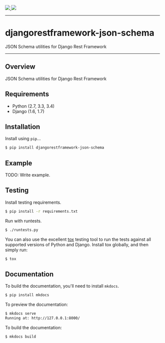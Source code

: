 <div class="badges">
    <a href="http://travis-ci.org/joshdrake/django-rest-framework-json-schema">
        <img src="https://travis-ci.org/joshdrake/django-rest-framework-json-schema.svg?branch=master">
    </a>
    <a href="https://pypi.python.org/pypi/djangorestframework-json-schema">
        <img src="https://img.shields.io/pypi/v/djangorestframework-json-schema.svg">
    </a>
</div>

---

# djangorestframework-json-schema

JSON Schema utilities for Django Rest Framework

---

## Overview

JSON Schema utilities for Django Rest Framework

## Requirements

* Python (2.7, 3.3, 3.4)
* Django (1.6, 1.7)

## Installation

Install using `pip`...

```bash
$ pip install djangorestframework-json-schema
```

## Example

TODO: Write example.

## Testing

Install testing requirements.

```bash
$ pip install -r requirements.txt
```

Run with runtests.

```bash
$ ./runtests.py
```

You can also use the excellent [tox](http://tox.readthedocs.org/en/latest/) testing tool to run the tests against all supported versions of Python and Django. Install tox globally, and then simply run:

```bash
$ tox
```

## Documentation

To build the documentation, you'll need to install `mkdocs`.

```bash
$ pip install mkdocs
```

To preview the documentation:

```bash
$ mkdocs serve
Running at: http://127.0.0.1:8000/
```

To build the documentation:

```bash
$ mkdocs build
```
